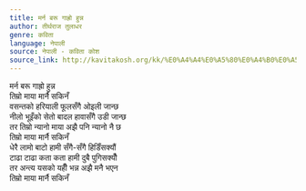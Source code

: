 ```yaml
---
title: मर्न बरू गाह्रो हुन्न
author: तीर्थराज तुलाधर
genre: कविता
language: नेपाली
source: नेपाली - कविता कोश
source_link: http://kavitakosh.org/kk/%E0%A4%A4%E0%A5%80%E0%A4%B0%E0%A5%8D%E0%A4%A5%E0%A4%B0%E0%A4%BE%E0%A4%9C_%E0%A4%A4%E0%A5%81%E0%A4%B2%E0%A4%BE%E0%A4%A7%E0%A4%B0
---
```


मर्न बरू गाह्रो हुन्न  
तिम्रो माया मार्नै सकिनँ  
वसन्तको हरियाली फूलसँगै ओइली जान्छ  
नीलो भूइँको सेतो बादल हावासँगै उडी जान्छ  
तर तिम्रो न्यानो माया अझै पनि न्यानो नै छ  
तिम्रो माया मार्नै सकिनँ  
धेरै लामो बाटो हामी सँगै-सँगै हिडिँसक्यौं  
टाढा टाढा कता कता हामी दुबै पुगिसक्यौँ  
तर अन्त्य यसको यहीँ भन्न अझै मनै भएन  
तिम्रो माया मार्नै सकिनँ
